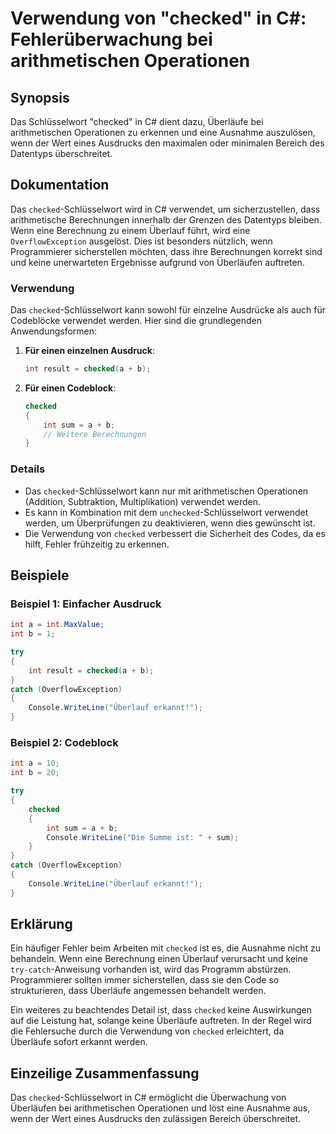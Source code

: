 <!--
Meta Description: # Verwendung von "checked" in C#: Fehlerüberwachung bei arithmetischen Operationen ## Synopsis Das Schlüsselwort "checked" in C# dient dazu, Überläufe...
Meta Keywords: checked, die, int, das, schlüsselwort
-->

# Verwendung von "checked" in C#: Fehlerüberwachung bei arithmetischen Operationen

## Synopsis
Das Schlüsselwort "checked" in C# dient dazu, Überläufe bei arithmetischen Operationen zu erkennen und eine Ausnahme auszulösen, wenn der Wert eines Ausdrucks den maximalen oder minimalen Bereich des Datentyps überschreitet.

## Dokumentation
Das `checked`-Schlüsselwort wird in C# verwendet, um sicherzustellen, dass arithmetische Berechnungen innerhalb der Grenzen des Datentyps bleiben. Wenn eine Berechnung zu einem Überlauf führt, wird eine `OverflowException` ausgelöst. Dies ist besonders nützlich, wenn Programmierer sicherstellen möchten, dass ihre Berechnungen korrekt sind und keine unerwarteten Ergebnisse aufgrund von Überläufen auftreten.

### Verwendung
Das `checked`-Schlüsselwort kann sowohl für einzelne Ausdrücke als auch für Codeblöcke verwendet werden. Hier sind die grundlegenden Anwendungsformen:

1. **Für einen einzelnen Ausdruck**:
   ```csharp
   int result = checked(a + b);
   ```

2. **Für einen Codeblock**:
   ```csharp
   checked
   {
       int sum = a + b;
       // Weitere Berechnungen
   }
   ```

### Details
- Das `checked`-Schlüsselwort kann nur mit arithmetischen Operationen (Addition, Subtraktion, Multiplikation) verwendet werden.
- Es kann in Kombination mit dem `unchecked`-Schlüsselwort verwendet werden, um Überprüfungen zu deaktivieren, wenn dies gewünscht ist.
- Die Verwendung von `checked` verbessert die Sicherheit des Codes, da es hilft, Fehler frühzeitig zu erkennen.

## Beispiele

### Beispiel 1: Einfacher Ausdruck
```csharp
int a = int.MaxValue;
int b = 1;

try
{
    int result = checked(a + b);
}
catch (OverflowException)
{
    Console.WriteLine("Überlauf erkannt!");
}
```

### Beispiel 2: Codeblock
```csharp
int a = 10;
int b = 20;

try
{
    checked
    {
        int sum = a + b;
        Console.WriteLine("Die Summe ist: " + sum);
    }
}
catch (OverflowException)
{
    Console.WriteLine("Überlauf erkannt!");
}
```

## Erklärung
Ein häufiger Fehler beim Arbeiten mit `checked` ist es, die Ausnahme nicht zu behandeln. Wenn eine Berechnung einen Überlauf verursacht und keine `try-catch`-Anweisung vorhanden ist, wird das Programm abstürzen. Programmierer sollten immer sicherstellen, dass sie den Code so strukturieren, dass Überläufe angemessen behandelt werden. 

Ein weiteres zu beachtendes Detail ist, dass `checked` keine Auswirkungen auf die Leistung hat, solange keine Überläufe auftreten. In der Regel wird die Fehlersuche durch die Verwendung von `checked` erleichtert, da Überläufe sofort erkannt werden.

## Einzeilige Zusammenfassung
Das `checked`-Schlüsselwort in C# ermöglicht die Überwachung von Überläufen bei arithmetischen Operationen und löst eine Ausnahme aus, wenn der Wert eines Ausdrucks den zulässigen Bereich überschreitet.